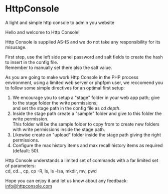 # HttpConsole
A light and simple http console to admin you website  
 
Hello and welcome to Http Console!   
   
Http Console is supplied AS-IS and we do not take any responsibility for its misusage.    
   
First step, use the left side panel password and salt fields to create the hash to insert in the config file.   
Remember to manually set there also the salt value.   
   
As you are going to make work Http Console in the PHP process environment, using a limited web server or phpfpm user, 
we reccomend you to follow some simple directives for an optimal first setup:   
 
1. We encourage you to setup a "stage" folder in your web app path; give to the stage folder the write permissions;   
and set the stage path in the config file as *cd depth*.</li>
2. Inside the stage path create a "sample" folder and give to this folder the write permission.  
This folder will be the sample folder to copy from to create new folders with write permissions inside the stage path.  
3. Likewise create an "upload" folder inside the stage path giving the right permissions.  
4. Configure the max history items and max recall history items as required (default: 50).        
  
Http Console understands a limited set of commands with a far limited set of parameters:  
cd, cd.., cp, cp -R, ls, ls -lsa, mkdir, mv, pwd  	   
  
Hope you can enjoy it and let us know about any feedback: info@httpconsole.com   
	   

